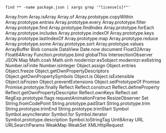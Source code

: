 `find ** -name package.json | xargs grep '"license[s]*"'`

Array.from
Array.isArray
Array.of
Array.prototype.copyWithin
Array.prototype.entries
Array.prototype.every
Array.prototype.filter
Array.prototype.find
Array.prototype.findIndex
Array.prototype.forEach
Array.prototype.includes
Array.prototype.indexOf
Array.prototype.keys
Array.prototype.lastIndexOf
Array.prototype.map
Array.prototype.reduce
Array.prototype.some
Array.prototype.sort
Array.prototype.values
ArrayBuffer
Blob
console
DataView
Date.now
document
Float32Array
Float64Array
Function.prototype.bind
globalThis
IntersectionObserver
JSON
Map
Math.cosh
Math.sinh
modernizr:es5object
modernizr:es6string
Number.isFinite
Number.isInteger
Object.assign
Object.entries
Object.freeze
Object.getOwnPropertyDescriptors
Object.getOwnPropertySymbols
Object.is
Object.isExtensible
Object.isFrozen
Object.preventExtensions
Object.setPrototypeOf
Promise
Promise.prototype.finally
Reflect
Reflect.construct
Reflect.defineProperty
Reflect.getOwnPropertyDescriptor
Reflect.ownKeys
Reflect.set
RegExp.prototype.flags
requestAnimationFrame
ResizeObserver
Set
String.fromCodePoint
String.prototype.padStart
String.prototype.trim
String.prototype.trimEnd
String.prototype.trimStart
Symbol
Symbol.asyncIterator
Symbol.for
Symbol.iterator
Symbol.prototype.description
Symbol.toStringTag
Uint8Array
URL
URLSearchParams
WeakMap
WeakSet
XMLHttpRequest